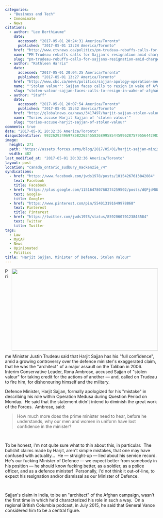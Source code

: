 ```yaml
---
categories:
  - "Business and Tech"
  - Innominate
  - News
citations:
  - author: "Lee Berthiaume"
    date:
      accessed: "2017-05-01 20:24:31 America/Toronto"
      published: "2017-05-01 13:24 America/Toronto"
    href: "http://www.ctvnews.ca/politics/pm-trudeau-rebuffs-calls-for-sajjan-s-resignation-amid-charges-of-stolen-valour-1.3392779"
    name: "PM Trudeau rebuffs calls for Sajjan's resignation amid charges of 'stolen valour'"
    slug: "pm-trudeau-rebuffs-calls-for-sajjans-resignation-amid-charges-of-stolen-valour"
  - author: "Kathleen Harris"
    date:
      accessed: "2017-05-01 20:04:25 America/Toronto"
      published: "2017-05-01 13:27 America/Toronto"
    href: "http://www.cbc.ca/news/politics/sajjan-apology-operation-medusa-1.4093270"
    name: "'Stolen valour': Sajjan faces calls to resign in wake of Afghanistan battle claim"
    slug: "stolen-valour-sajjan-faces-calls-to-resign-in-wake-of-afghanistan-battle-claim"
  - author: "Staff"
    date:
      accessed: "2017-05-01 20:07:54 America/Toronto"
      published: "2017-05-01 15:42 America/Toronto"
    href: "http://globalnews.ca/news/3417497/harjit-sajjan-stolen-valour"
    name: "Tories accuse Harjit Sajjan of 'stolen valour'"
    slug: "tories-accuse-harjit-sajjan-of-stolen-valour"
comments: true
date: "2017-05-01 20:32:36 America/Toronto"
disqusIdentifier: 9922629249697858226245582689958544599628757955644298366863328827327337559649837947578694825476484986
image:
  height: 271
  path: "https://assets.forces.army/blog/2017/05/01/harjit-sajjan-minister-of-defence-stolen-valour/hotlink-ok/Harjit-Sajjan_482x271.png"
  width: 482
last_modified_at: "2017-05-01 20:32:36 America/Toronto"
layout: post
location: "canada_ontario_sudbury_mackenzie_74"
syndications:
  - href: "https://www.facebook.com/jwds1978/posts/10154267613842084"
    text: Facebook
    title: Facebook
  - href: "https://plus.google.com/115164780760274259502/posts/dQPjdMU8Adk"
    text: Google+
    title: Google+
  - href: "https://www.pinterest.com/pin/554013191649978868"
    text: Pinterest
    title: Pinterest
  - href: "https://twitter.com/jwds1978/status/859206070123843584"
    text: Twitter
    title: Twitter
tags:
  - Law
  - MyCAF
  - News
  - Opinionated
  - Politics
title: "Harjit Sajjan, Minister of Defence, Stolen Valour"
---
```


<img
  alt="" height="271" src="{{ site.uri.assets }}/blog/2017/05/01/harjit-sajjan-minister-of-defence-stolen-valour/Harjit-Sajjan_482x271.png"
  style="border: 0px; float: right; margin-bottom: 10px; margin-left: 10px;" width="482" />
<p>
  Prime Minister Justin Trudeau said that Harjit Sajjan has his &quot;full confidence&quot;, amid a growing controversy over the defence minister's exaggerated
  claim, that he was the &quot;architect&quot; of a major assault on the Taliban in 2006.&nbsp; Interim Conservative Leader, Rona Ambrose, accused Sajjan of
  &quot;stolen valour&quot; for taking credit for the actions of another &#8212; and, called on Trudeau to fire him, for dishonouring himself and the military.
</p>
<p>
  Defence Minister, Harjit Sajjan, formally apologized for his &quot;mistake&quot; in describing his role within Operation Medusa during Question Period on
  Monday.&nbsp; He said that the statement didn't intend to diminish the great work of the Forces.&nbsp; Ambrose, said:
  <blockquote cite="{{ site.url }}{{ page.url }}#cite-tories-accuse-harjit-sajjan-of-stolen-valour">
    How much more does the prime minister need to hear, before he understands, why our men and women in uniform have lost confidence in the minister?
  </blockquote>
</p>
<!-- excerptBreak -->
<p>
  &nbsp;
</p>
<p>
  To be honest, I'm not quite sure what to thin about this, in particular.&nbsp; The bullshit claims made by Harjit, aren't simple mistakes, that one may have
  confused with actuality&hellip;&nbsp; He &#8212; straight-up &#8212; lied about his service record.&nbsp; He's our fucking Minister of Defence &#8212; we
  expect better from somebody in his position &#8212; he should know fucking better, as a soldier, as a police officer, and as a defence minister!&nbsp;
  Personally, I'd not think it out-of-line, to expect his resignation and/or dismissal as our Minister of Defence.
</p>
<p>
  &nbsp;
</p>
<p>
  Sajjan's claim in India, to be an &quot;architect&quot; of the Afghan campaign, wasn't the first time in which he'd characterized his role in such a
  way.&nbsp; On a regional British Columbia podcast, in July 2015, he said that General Vance considered him to be a central figure.
</p>

